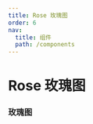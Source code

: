 ```yaml
---
title: Rose 玫瑰图
order: 6
nav:
  title: 组件
  path: /components
---
```


# Rose 玫瑰图

### 玫瑰图

<code src="./demos/basic.tsx"></code>
